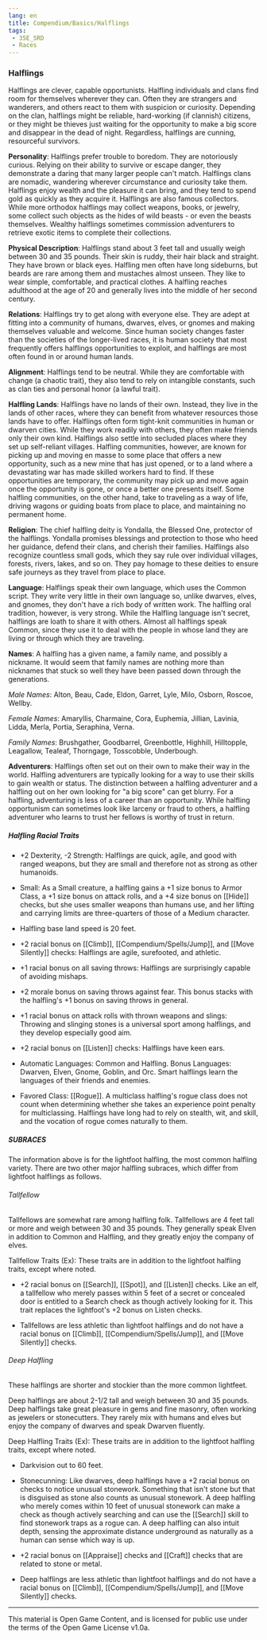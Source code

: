 ```yaml
---
lang: en
title: Compendium/Basics/Halflings
tags: 
 - 35E_SRD
 - Races
---
```


### Halflings

Halflings are clever, capable opportunists. Halfling individuals and clans find room for themselves wherever they can. Often they are strangers and wanderers, and others react to them with suspicion or curiosity. Depending on the clan, halflings might be reliable, hard-working (if clannish) citizens, or they might be thieves just waiting for the opportunity to make a big score and disappear in the dead of night. Regardless, halflings are cunning, resourceful survivors.

**Personality**: Halflings prefer trouble to boredom. They are notoriously curious. Relying on their ability to survive or escape danger, they demonstrate a daring that many larger people can't match. Halflings clans are nomadic, wandering wherever circumstance and curiosity take them. Halflings enjoy wealth and the pleasure it can bring, and they tend to spend gold as quickly as they acquire it. Halflings are also famous collectors. While more orthodox halflings may collect weapons, books, or jewelry, some collect such objects as the hides of wild beasts - or even the beasts themselves. Wealthy halflings sometimes commission adventurers to retrieve exotic items to complete their collections.

**Physical Description**: Halflings stand about 3 feet tall and usually weigh between 30 and 35 pounds. Their skin is ruddy, their hair black and straight. They have brown or black eyes. Halfling men often have long sideburns, but beards are rare among them and mustaches almost unseen. They like to wear simple, comfortable, and practical clothes. A halfling reaches adulthood at the age of 20 and generally lives into the middle of her second century.

**Relations**: Halflings try to get along with everyone else. They are adept at fitting into a community of humans, dwarves, elves, or gnomes and making themselves valuable and welcome. Since human society changes faster than the societies of the longer-lived races, it is human society that most frequently offers halflings opportunities to exploit, and halflings are most often found in or around human lands.

**Alignment**: Halflings tend to be neutral. While they are comfortable with change (a chaotic trait), they also tend to rely on intangible constants, such as clan ties and personal honor (a lawful trait).

**Halfling Lands**: Halflings have no lands of their own. Instead, they live in the lands of other races, where they can benefit from whatever resources those lands have to offer. Halflings often form tight-knit communities in human or dwarven cities. While they work readily with others, they often make friends only their own kind. Halflings also settle into secluded places where they set up self-reliant villages. Halfling communities, however, are known for picking up and moving en masse to some place that offers a new opportunity, such as a new mine that has just opened, or to a land where a devastating war has made skilled workers hard to find. If these opportunities are temporary, the community may pick up and move again once the opportunity is gone, or once a better one presents itself. Some halfling communities, on the other hand, take to traveling as a way of life, driving wagons or guiding boats from place to place, and maintaining no permanent home.

**Religion**: The chief halfling deity is Yondalla, the Blessed One, protector of the halflings. Yondalla promises blessings and protection to those who heed her guidance, defend their clans, and cherish their families. Halflings also recognize countless small gods, which they say rule over individual villages, forests, rivers, lakes, and so on. They pay homage to these deities to ensure safe journeys as they travel from place to place.

**Language**: Halflings speak their own language, which uses the Common script. They write very little in their own language so, unlike dwarves, elves, and gnomes, they don't have a rich body of written work. The halfling oral tradition, however, is very strong. While the Halfling language isn't secret, halflings are loath to share it with others. Almost all halflings speak Common, since they use it to deal with the people in whose land they are living or through which they are traveling.

**Names**: A halfling has a given name, a family name, and possibly a nickname. It would seem that family names are nothing more than nicknames that stuck so well they have been passed down through the generations.

_Male Names_: Alton, Beau, Cade, Eldon, Garret, Lyle, Milo, Osborn, Roscoe, Wellby.

_Female Names_: Amaryllis, Charmaine, Cora, Euphemia, Jillian, Lavinia, Lidda, Merla, Portia, Seraphina, Verna.

_Family Names_: Brushgather, Goodbarrel, Greenbottle, Highhill, Hilltopple, Leagallow, Tealeaf, Thorngage, Tosscobble, Underbough.

**Adventurers**: Halflings often set out on their own to make their way in the world. Halfling adventurers are typically looking for a way to use their skills to gain wealth or status. The distinction between a halfling adventurer and a halfling out on her own looking for "a big score" can get blurry. For a halfling, adventuring is less of a career than an opportunity. While halfling opportunism can sometimes look like larceny or fraud to others, a halfling adventurer who learns to trust her fellows is worthy of trust in return.

##### Halfling Racial Traits

- +2 Dexterity, -2 Strength: Halflings are quick, agile, and good with ranged weapons, but they are small and therefore not as strong as other humanoids.
    
- Small: As a Small creature, a halfling gains a +1 size bonus to Armor Class, a +1 size bonus on attack rolls, and a +4 size bonus on [[Hide]] checks, but she uses smaller weapons than humans use, and her lifting and carrying limits are three-quarters of those of a Medium character.
    
- Halfling base land speed is 20 feet.
    
- +2 racial bonus on [[Climb]], [[Compendium/Spells/Jump]], and [[Move Silently]] checks: Halflings are agile, surefooted, and athletic.
    
- +1 racial bonus on all saving throws: Halflings are surprisingly capable of avoiding mishaps.
    
- +2 morale bonus on saving throws against fear. This bonus stacks with the halfling's +1 bonus on saving throws in general.
    
- +1 racial bonus on attack rolls with thrown weapons and slings: Throwing and slinging stones is a universal sport among halflings, and they develop especially good aim.
    
- +2 racial bonus on [[Listen]] checks: Halflings have keen ears.
    
- Automatic Languages: Common and Halfling. Bonus Languages: Dwarven, Elven, Gnome, Goblin, and Orc. Smart halflings learn the languages of their friends and enemies.
    
- Favored Class: [[Rogue]]. A multiclass halfling's rogue class does not count when determining whether she takes an experience point penalty for multiclassing. Halflings have long had to rely on stealth, wit, and skill, and the vocation of rogue comes naturally to them.
    

##### SUBRACES

The information above is for the lightfoot halfling, the most common halfling variety. There are two other major halfling subraces, which differ from lightfoot halflings as follows.

###### Tallfellow

Tallfellows are somewhat rare among halfling folk. Tallfellows are 4 feet tall or more and weigh between 30 and 35 pounds. They generally speak Elven in addition to Common and Halfling, and they greatly enjoy the company of elves.

Tallfellow Traits (Ex): These traits are in addition to the lightfoot halfling traits, except where noted.

- +2 racial bonus on [[Search]], [[Spot]], and [[Listen]] checks. Like an elf, a tallfellow who merely passes within 5 feet of a secret or concealed door is entitled to a Search check as though actively looking for it. This trait replaces the lightfoot's +2 bonus on Listen checks.
    
- Tallfellows are less athletic than lightfoot halflings and do not have a racial bonus on [[Climb]], [[Compendium/Spells/Jump]], and [[Move Silently]] checks.

###### Deep Halfling

These halflings are shorter and stockier than the more common lightfeet.

Deep halflings are about 2-1/2 tall and weigh between 30 and 35 pounds. Deep halflings take great pleasure in gems and fine masonry, often working as jewelers or stonecutters. They rarely mix with humans and elves but enjoy the company of dwarves and speak Dwarven fluently.

Deep Halfling Traits (Ex): These traits are in addition to the lightfoot halfling traits, except where noted.

- Darkvision out to 60 feet.
    
- Stonecunning: Like dwarves, deep halflings have a +2 racial bonus on checks to notice unusual stonework. Something that isn't stone but that is disguised as stone also counts as unusual stonework. A deep halfling who merely comes within 10 feet of unusual stonework can make a check as though actively searching and can use the [[Search]] skill to find stonework traps as a rogue can. A deep halfling can also intuit depth, sensing the approximate distance underground as naturally as a human can sense which way is up.
    
- +2 racial bonus on [[Appraise]] checks and [[Craft]] checks that are related to stone or metal.
    
- Deep halflings are less athletic than lightfoot halflings and do not have a racial bonus on [[Climb]], [[Compendium/Spells/Jump]], and [[Move Silently]] checks.

---

This material is Open Game Content, and is licensed for public use under the terms of the Open Game License v1.0a.
